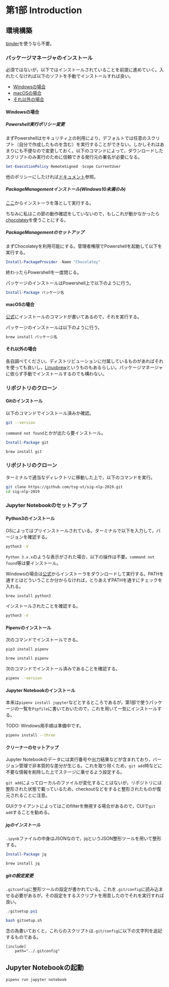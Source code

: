 # 第1部 Introduction

## 環境構築
[binder](https://mybinder.org)を使うなら不要。

### パッケージマネージャのインストール
必須ではないが，以下ではインストールされていることを前提に進めていく。入れたくなければ以下のソフトを手動でインストールすれば良い。

- [Windowsの場合](#Windowsの場合)
- [macOSの場合](#macOSの場合)
- [それ以外の場合](#それ以外の場合)


#### Windowsの場合
##### Powershell実行ポリシー変更
まずPowershellはセキュリティ上の利用により，デフォルトでは任意のスクリプト（自分で作成したものを含む）を実行することができない。しかしそれはあまりにも不便なので変更しておく。以下のコマンドによって，ダウンロードしたスクリプトのみ実行のために信頼できる発行元の署名が必要になる。
```powershell
Set-ExecutionPolicy RemoteSigned -Scope CurrentUser
```
他のポリシーにしたければ[ドキュメント](https://docs.microsoft.com/ja-JP/previous-versions//ee176961(v=technet.10))参照。
##### PackageManagementインストール(Windows10未満のみ)
[ここ](https://www.microsoft.com/en-us/download/details.aspx?id=50395)からインストーラを落として実行する。

ちなみに私はこの節の動作確認をしていないので，もしこれが動かなかったら[chocolatey](https://chocolatey.org)を使うことにする。

##### PackageManagementのセットアップ
まずChocolateyを利用可能にする。管理者権限でPowershellを起動して以下を実行する。
```powershell
Install-PackageProvider -Name "Chocolatey"
```

終わったらPowershellを一度閉じる。

パッケージのインストールはPowershell上で以下のように行う。
```powershell
Install-Package パッケージ名
```

#### macOSの場合
[公式](https://brew.sh/)にインストールのコマンドが書いてあるので，それを実行する。

パッケージのインストールは以下のように行う，
```bash
brew install パッケージ名
```

#### それ以外の場合
各自調べてください。ディストリビューションに付属しているものがあればそれを使っても良いし，[Linuxbrew](https://docs.brew.sh/Homebrew-on-Linux)というものもあるらしい。パッケージマネージャに依らず手動でインストールするのでも構わない。

### リポジトリのクローン
#### Gitのインストール
以下のコマンドでインストール済みか確認。
```bash
git --version
```
`command not found`とかが出たら要インストール。

```powershell
Install-Package git
```

```bash
brew install git
```

### リポジトリのクローン
ターミナルで適当なディレクトリに移動した上で，以下のコマンドを実行。
```bash
git clone https://github.com/tsg-ut/sig-nlp-2019.git
cd sig-nlp-2019
```

### Jupyter Notebookのセットアップ

#### Python3のインストール
OSによってはプリインストールされている。ターミナルで以下を入力して，バージョンを確認する。
```bash
python3 -V
```
`Python 3.x.x`のような表示がされた場合，以下の操作は不要。`command not found`等は要インストール。

Windowsの場合は[公式](https://www.anaconda.com/)からインストーラをダウンロードして実行する。PATHを通すとはどういうことか分からなければ，とりあえずPATHを通すにチェックを入れる。

```bash
brew install python3
```

インストールされたことを確認する。

```bash
python3 -V
```

#### Pipenvのインストール
次のコマンドでインストールできる。
```powershell
pip3 install pipenv
```
```bash
brew install pipenv
```

次のコマンドでインストール済みであることを確認する。
```bash
pipenv --version
```

#### Jupyter Notebookのインストール
本来は`pipenv install jupyter`などとするところであるが，第1部で使うパッケージの一覧を`Pipfile`に書いておいたので，これを用いて一気にインストールする。

TODO: Windows用手順は準備中です。

```bash
pipenv install --three
```

#### クリーナーのセットアップ
Jupyter Notebookのデータには実行番号や出力結果などが含まれており，バージョン管理で非本質的な差分が生じる。これを取り除くため，`git add`時などに不要な情報を削除した上でステージに乗せるよう設定する。

`git add`によってローカルのファイルが変化することはないが，リポジトリには整形された状態で載っているため，checkoutなどをすると整形されたものが復元されることに注意。

GUIクライアントによってはこのfilterを無視する場合があるので，CUIで`git add`することを勧める。

##### jqのインストール
`.ipynb`ファイルの中身はJSONなので，jqというJSON整形ツールを用いて整形する。

```powershell
Install-Package jq
```

```bash
brew install jq
```

##### gitの設定変更
`.gitconfig`に整形ツールの設定が書かれている。これを`.git/config`に読み込ませる必要があるが，その設定をするスクリプトを用意したのでそれを実行すれば良い。

```powershell
./gitsetup.ps1
```

```bash
bash gitsetup.sh
```

念の為書いておくと，これらのスクリプトは`.git/config`に以下の文字列を追記するものである。
```
[include]
	path="../.gitconfig"
```

## Jupyter Notebookの起動
```bash
pipenv run jupyter notebook
```

